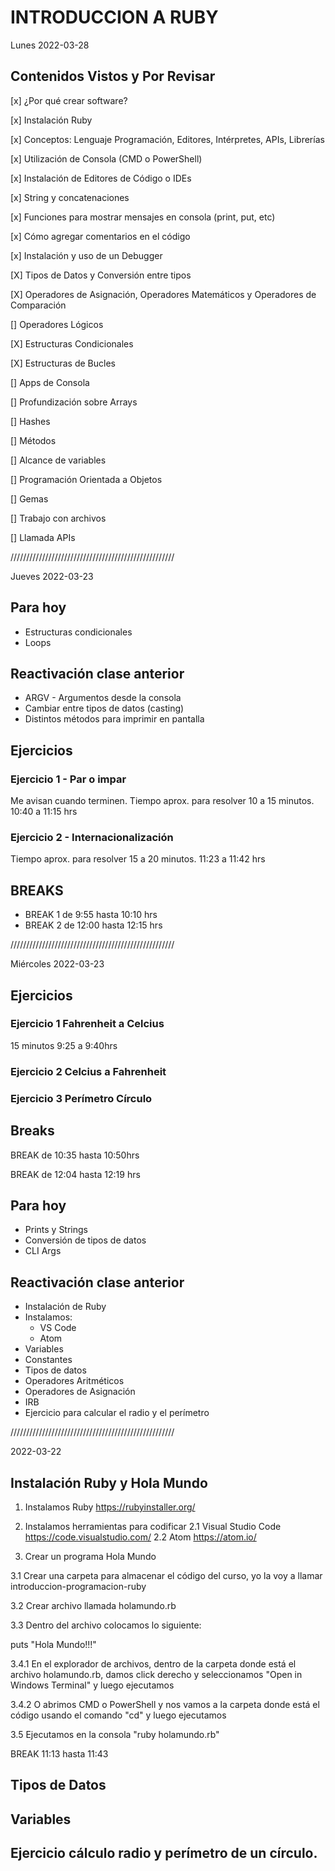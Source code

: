 # INTRODUCCION A RUBY 


Lunes 
2022-03-28 

## Contenidos Vistos y Por Revisar 

[x] ¿Por qué crear software?

[x] Instalación Ruby 

[x] Conceptos: Lenguaje Programación, Editores, Intérpretes, APIs, Librerías 

[x] Utilización de Consola (CMD o PowerShell) 

[x] Instalación de Editores de Código o IDEs

[x] String y concatenaciones

[x] Funciones para mostrar mensajes en consola (print, put, etc)

[x] Cómo agregar comentarios en el código 

[x] Instalación y uso de un Debugger 

[X] Tipos de Datos y Conversión entre tipos 

[X] Operadores de Asignación, Operadores Matemáticos y Operadores de Comparación 

[] Operadores Lógicos 

[X] Estructuras Condicionales 

[X] Estructuras de Bucles 

[] Apps de Consola 

[] Profundización sobre Arrays 

[] Hashes 

[] Métodos  

[] Alcance de variables 

[] Programación Orientada a Objetos 

[] Gemas 

[] Trabajo con archivos 

[] Llamada APIs

////////////////////////////////////////////////////

Jueves 
2022-03-23 

## Para hoy 
- Estructuras condicionales 
- Loops 

## Reactivación clase anterior 
- ARGV - Argumentos desde la consola 
- Cambiar entre tipos de datos (casting) 
- Distintos métodos para imprimir en pantalla 

## Ejercicios 

### Ejercicio 1 - Par o impar 

Me avisan cuando terminen.
Tiempo aprox. para resolver 10 a 15 minutos.
10:40 a 11:15 hrs 

### Ejercicio 2 - Internacionalización 

Tiempo aprox. para resolver 15 a 20 minutos.
11:23 a 11:42 hrs 

## BREAKS 

- BREAK 1 de 9:55 hasta 10:10 hrs
- BREAK 2 de 12:00 hasta 12:15 hrs

////////////////////////////////////////////////////

Miércoles
2022-03-23

## Ejercicios 

### Ejercicio 1 Fahrenheit a Celcius
15 minutos 
9:25 a 9:40hrs

### Ejercicio 2 Celcius a Fahrenheit

### Ejercicio 3 Perímetro Círculo


## Breaks 
BREAK de 10:35 hasta 10:50hrs 

BREAK de 12:04 hasta 12:19 hrs 

## Para hoy 

- Prints y Strings 
- Conversión de tipos de datos 
- CLI Args 

## Reactivación clase anterior 

- Instalación de Ruby 
- Instalamos:
	* VS Code 
	* Atom 
- Variables 
- Constantes 
- Tipos de datos 
- Operadores Aritméticos 
- Operadores de Asignación 
- IRB
- Ejercicio para calcular el radio y el perímetro 


////////////////////////////////////////////////////

2022-03-22

## Instalación Ruby y Hola Mundo

1. Instalamos Ruby https://rubyinstaller.org/ 

2. Instalamos herramientas para codificar
2.1 Visual Studio Code https://code.visualstudio.com/
2.2 Atom https://atom.io/

3. Crear un programa Hola Mundo

3.1 Crear una carpeta para almacenar el código del curso, yo la voy a llamar introduccion-programacion-ruby 

3.2 Crear archivo llamada holamundo.rb

3.3 Dentro del archivo colocamos lo siguiente:

puts "Hola Mundo!!!"

3.4.1 En el explorador de archivos, dentro de la carpeta donde está el archivo holamundo.rb, damos click derecho y seleccionamos "Open in Windows Terminal" y luego ejecutamos

3.4.2 O abrimos CMD o PowerShell y nos vamos a la carpeta donde está el código usando el comando "cd" y luego ejecutamos 

3.5 Ejecutamos en la consola "ruby holamundo.rb"

BREAK 11:13 hasta 11:43 

## Tipos de Datos 

## Variables

## Ejercicio cálculo radio y perímetro de un círculo.
